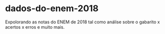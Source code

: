 # dados-do-enem-2018
Expolorando as notas do ENEM de 2018 tal como análise sobre o gabarito x acertos x erros e muito mais.
